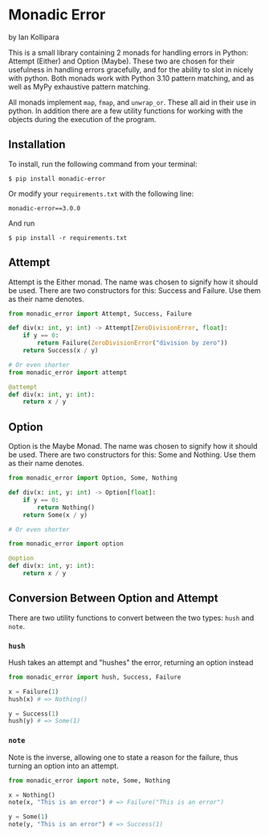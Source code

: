 # Monadic Error
by Ian Kollipara


This is a small library containing 2 monads for handling errors in Python: Attempt (Either) and Option (Maybe).
These two are chosen for their usefulness in handling errors gracefully, and for the ability to slot in nicely with python.
Both monads work with Python 3.10 pattern matching, and as well as MyPy exhaustive pattern matching.

All monads implement `map`, `fmap`, and `unwrap_or`. These all aid in their use in python.
In addition there are a few utility functions for working with the objects during the execution of the program.

## Installation 

To install, run the following command from your terminal:
```
$ pip install monadic-error
```

Or modify your `requirements.txt` with the following line:
```
monadic-error==3.0.0
```

And run
```
$ pip install -r requirements.txt
```

## Attempt

Attempt is the Either monad. The name was chosen to signify how it should be used.
There are two constructors for this: Success and Failure.
Use them as their name denotes.

```python
from monadic_error import Attempt, Success, Failure

def div(x: int, y: int) -> Attempt[ZeroDivisionError, float]:
    if y == 0:
        return Failure(ZeroDivisionError("division by zero"))
    return Success(x / y)

# Or even shorter
from monadic_error import attempt

@attempt
def div(x: int, y: int):
    return x / y
```

## Option

Option is the Maybe Monad. The name was chosen to signify how it should be used.
There are two constructors for this: Some and Nothing.
Use them as their name denotes.

```python
from monadic_error import Option, Some, Nothing

def div(x: int, y: int) -> Option[float]:
    if y == 0:
        return Nothing()
    return Some(x / y)

# Or even shorter

from monadic_error import option

@option
def div(x: int, y: int):
    return x / y
```

## Conversion Between Option and Attempt
There are two utility functions to convert between the two types: `hush` and `note`.

### `hush`
Hush takes an attempt and "hushes" the error, returning an option instead
```python
from monadic_error import hush, Success, Failure

x = Failure(1)
hush(x) # => Nothing()

y = Success(1)
hush(y) # => Some(1)
```

### `note`
Note is the inverse, allowing one to state a reason for the failure, thus turning an option into an attempt.
```python
from monadic_error import note, Some, Nothing

x = Nothing()
note(x, "This is an error") # => Failure("This is an error")

y = Some(1)
note(y, "This is an error") # => Success(1)
```

